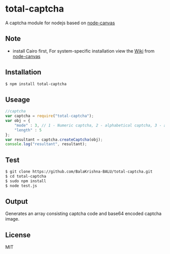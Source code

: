# total-captcha

A captcha module for nodejs based on [node-canvas](https://www.npmjs.org/package/canvas)

## Note

- install Cairo first, For system-specific installation view the  <a href="https://github.com/LearnBoost/node-canvas/wiki/_pages">Wiki</a> from [node-canvas](https://www.npmjs.org/package/canvas)

## Installation

```bash
$ npm install total-captcha
```

## Useage

```javascript
//captcha 
var captcha = require("total-captcha");
var obj = {
	"mode" : 3, // 1 - Numeric captcha, 2 - alphabetical captcha, 3 - alphanumeric captcha
	"length" : 5
};
var resultant = captcha.createCaptcha(obj);
console.log("resultant", resultant);

```

## Test

```bash
$ git clone https://github.com/BalaKrishna-BALU/total-captcha.git
$ cd total-captcha
$ sudo npm install
$ node test.js
```

## Output

Generates an array consisting captcha code and base64 encoded captcha image.

## License

MIT
